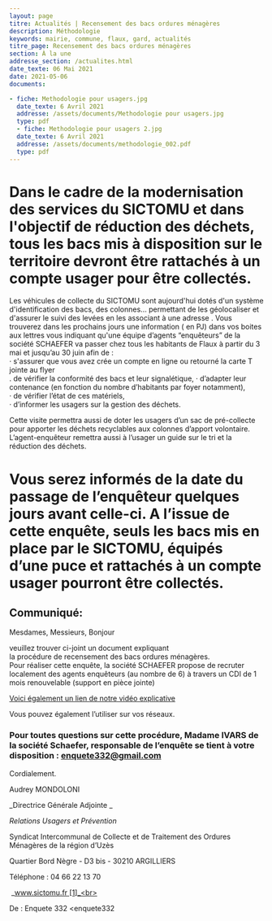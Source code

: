 ```yaml
---
layout: page
titre: Actualités | Recensement des bacs ordures ménagères
description: Méthodologie
keywords: mairie, commune, flaux, gard, actualités
titre_page: Recensement des bacs ordures ménagères
section: À la une
addresse_section: /actualites.html
date_texte: 06 Mai 2021
date: 2021-05-06
documents:

- fiche: Methodologie pour usagers.jpg
  date_texte: 6 Avril 2021
  addresse: /assets/documents/Methodologie pour usagers.jpg
  type: pdf
  - fiche: Methodologie pour usagers 2.jpg
  date_texte: 6 Avril 2021
  addresse: /assets/documents/methodologie_002.pdf
  type: pdf
---
```


# Dans le cadre de la modernisation des services du SICTOMU et dans l'objectif de réduction des déchets, tous les bacs mis à disposition sur le territoire devront être rattachés à un compte usager pour être collectés.<br>
Les véhicules de collecte du SICTOMU sont aujourd'hui dotés d'un système d'identification des  bacs, des colonnes... permettant de les  géolocaliser et d'assurer le suivi des levées en les associant à  une adresse . Vous trouverez dans les prochains jours une information ( en PJ) dans vos boites aux lettres vous indiquant qu'une équipe d’agents “enquêteurs” de la société SCHAEFER va passer chez tous les habitants de Flaux à  partir du 3 mai et  jusqu’au 30 juin afin de :<br>
· s'assurer que vous avez crée un  compte en ligne  ou retourné la  carte T jointe au flyer<br>                                                                                                                                                                                                                                                                                                                                                                                                                                         .        de vérifier la conformité des bacs et leur signalétique, 
· d’adapter leur contenance (en fonction du nombre d’habitants par foyer notamment),<br> 
· de vérifier l’état de ces matériels, <br>
· d’informer les usagers sur la gestion des déchets. <br>

Cette visite permettra aussi de doter les usagers d’un sac de pré-collecte pour apporter les déchets recyclables aux colonnes d’apport volontaire.<br>
L’agent-enquêteur remettra aussi à l’usager un guide sur le tri et la réduction des déchets.<br>
# Vous serez  informés de la date du passage de l’enquêteur quelques jours avant celle-ci. A l’issue de cette enquête, seuls les bacs mis en place par le SICTOMU, équipés d’une puce et rattachés à un compte usager pourront être collectés. <br>      
      
## Communiqué:
Mesdames, Messieurs, Bonjour

veuillez trouver ci-joint un document expliquant la procédure de recensement des bacs ordures ménagères.<br>
Pour réaliser cette enquête, la société SCHAEFER propose de recruter localement des agents enquêteurs (au nombre de 6) à travers un CDI de 1 mois renouvelable (support en pièce jointe)

 [Voici également un lien de notre vidéo explicative](https://youtu.be/T_JZjFn1GwQ)

Vous pouvez également l’utiliser sur vos réseaux.<br>

### Pour toutes questions sur cette procédure, Madame IVARS de la société Schaefer, responsable de l’enquête se tient à votre disposition : enquete332@gmail.com

Cordialement.<br>

Audrey MONDOLONI<br>

_Directrice Générale Adjointe _<br>

_Relations Usagers et Prévention_<br>

Syndicat Intercommunal de Collecte et de Traitement des Ordures<br>
Ménagères de la région d’Uzès<br>

Quartier Bord Nègre - D3 bis - 30210 ARGILLIERS<br>

Téléphone : 04 66 22 13 70<br>

 _www.sictomu.fr [1]_<br>

De : Enquete 332 <enquete332<br>












